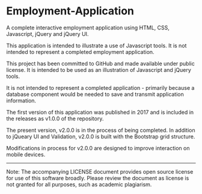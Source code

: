 # Employment-Application

A complete interactive employment application using HTML, CSS, Javascript, jQuery and jQuery UI.

This application is intended to illustrate a use of Javascript tools. It is not intended to
represent a completed employment application.

This project has been committed to GitHub and made available under public license.
It is intended to be used as an illustration of Javascript and jQuery tools.

It is not intended to represent a completed application - primarily because a database component
would be needed to save and transmit application information.

The first version of this application was published in 2017 and is included in the releases as v1.0.0 of the repository.

The present version, v2.0.0 is in the process of being completed. In addition to jQueary UI and Validation, v2.0.0 is built with the Bootstrap grid structure.

Modifications in process for v2.0.0 are designed to improve interaction on mobile devices.

---

Note: The accompanying LICENSE document provides open source license for use of this software broadly. Please review the document as license is not granted for all purposes, such as academic plagiarism.
